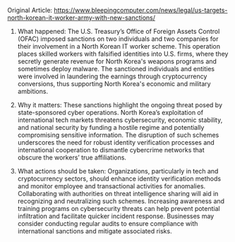Original Article: https://www.bleepingcomputer.com/news/legal/us-targets-north-korean-it-worker-army-with-new-sanctions/

1) What happened: The U.S. Treasury’s Office of Foreign Assets Control (OFAC) imposed sanctions on two individuals and two companies for their involvement in a North Korean IT worker scheme. This operation places skilled workers with falsified identities into U.S. firms, where they secretly generate revenue for North Korea's weapons programs and sometimes deploy malware. The sanctioned individuals and entities were involved in laundering the earnings through cryptocurrency conversions, thus supporting North Korea's economic and military ambitions.

2) Why it matters: These sanctions highlight the ongoing threat posed by state-sponsored cyber operations. North Korea’s exploitation of international tech markets threatens cybersecurity, economic stability, and national security by funding a hostile regime and potentially compromising sensitive information. The disruption of such schemes underscores the need for robust identity verification processes and international cooperation to dismantle cybercrime networks that obscure the workers’ true affiliations.

3) What actions should be taken: Organizations, particularly in tech and cryptocurrency sectors, should enhance identity verification methods and monitor employee and transactional activities for anomalies. Collaborating with authorities on threat intelligence sharing will aid in recognizing and neutralizing such schemes. Increasing awareness and training programs on cybersecurity threats can help prevent potential infiltration and facilitate quicker incident response. Businesses may consider conducting regular audits to ensure compliance with international sanctions and mitigate associated risks.
